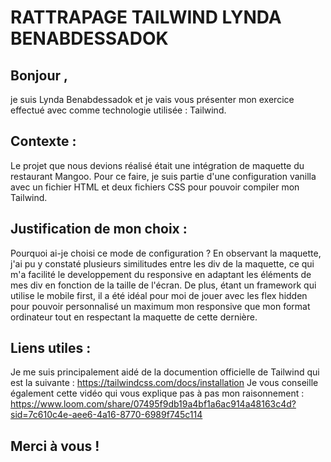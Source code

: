
# RATTRAPAGE TAILWIND LYNDA BENABDESSADOK 

## Bonjour , 
je suis Lynda Benabdessadok et je vais vous présenter mon exercice effectué avec comme technologie utilisée : Tailwind.

## Contexte : 
Le projet que nous devions réalisé était une intégration de maquette du restaurant Mangoo. 
Pour ce faire, je suis partie d'une configuration vanilla avec un fichier HTML et deux fichiers CSS pour pouvoir compiler mon Tailwind.


## Justification de mon choix : 
Pourquoi ai-je choisi ce mode de configuration ? 
En observant la maquette, j'ai pu y constaté plusieurs similitudes entre les div de la maquette, ce qui m'a facilité le developpement du responsive en adaptant les éléments de mes div en fonction de la taille de l'écran. 
De plus, étant un framework qui utilise le mobile first, il a été idéal pour moi de jouer avec les flex hidden pour pouvoir personnalisé un maximum mon responsive que mon format ordinateur tout en respectant la maquette de cette dernière.

## Liens utiles : 
Je me suis principalement aidé de la documention officielle de Tailwind qui est la suivante : https://tailwindcss.com/docs/installation
Je vous conseille également cette vidéo qui vous explique pas à pas mon raisonnement : https://www.loom.com/share/07495f9db19a4bf1a6ac914a48163c4d?sid=7c610c4e-aee6-4a16-8770-6989f745c114

## Merci à vous ! 
